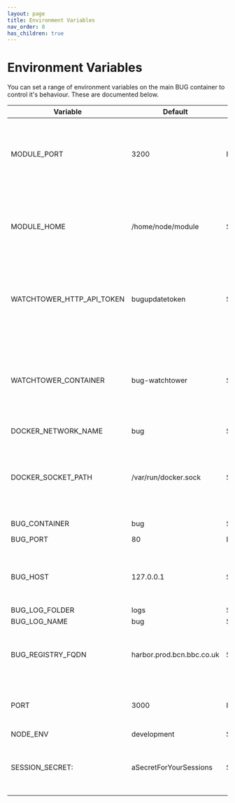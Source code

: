 ```yaml
---
layout: page
title: Environment Variables
nav_order: 8
has_children: true
---
```


# Environment Variables

You can set a range of environment variables on the main BUG container to control it's behaviour. These are documented below.

| Variable                  | Default                   | Type    | Description                                                                                                         |
| ------------------------- | ------------------------- | ------- | ------------------------------------------------------------------------------------------------------------------- |
| MODULE_PORT               | 3200                      | INTEGER | Port used to communicate in the BUG network between the main BUG app and panel containers                           |
| MODULE_HOME               | /home/node/module         | STRING  | When modules are built this path determines where source code is added to the container                             |
| WATCHTOWER_HTTP_API_TOKEN | bugupdatetoken            | STRING  | HTTP access token set on both the watchtower container and bug container for update messages                        |
| WATCHTOWER_CONTAINER      | bug-watchtower            | STRING  | The hostname of the the watchtower container associated with BUG. Used for sending update messages                  |
| DOCKER_NETWORK_NAME       | bug                       | STRING  |                                                                                                                     |
| DOCKER_SOCKET_PATH        | /var/run/docker.sock      | STRING  | BUG container Docker socket path required to control the Docker on the underlying host. Only needs set for Windows. |
| BUG_CONTAINER             | bug                       | STRING  |                                                                                                                     |
| BUG_PORT                  | 80                        | INTEGER | The port BUG is available on                                                                                        |
| BUG_HOST                  | 127.0.0.1                 | STRING  | BUG host name. Used in documentation endpoints and on the BUG info page.                                            |
| BUG_LOG_FOLDER            | logs                      | STRING  |                                                                                                                     |
| BUG_LOG_NAME              | bug                       | STRING  |                                                                                                                     |
| BUG_REGISTRY_FQDN         | harbor.prod.bcn.bbc.co.uk | STRING  | Where to get new BUG containers from - if not set uses DockerHub.                                                   |
| PORT                      | 3000                      | INTEGER | Create-React-App port for development purposes only                                                                 |
| NODE_ENV                  | development               | STRING  |                                                                                                                     |
| SESSION_SECRET:           | aSecretForYourSessions    | STRING  | CHANGE THIS - Passport.js global session secrets. Keeps your users safe                                             |
